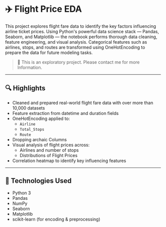 # ✈️ Flight Price EDA

This project explores flight fare data to identify the key factors influencing airline ticket prices. Using Python's powerful data science stack — Pandas, Seaborn, and Matplotlib — the notebook performs thorough data cleaning, feature engineering, and visual analysis. Categorical features such as airlines, stops, and routes are transformed using OneHotEncoding to prepare the data for future modeling tasks.

> 📌 This is an exploratory project. Please contact me for more Information.

---

## 🔍 Highlights

- Cleaned and prepared real-world flight fare data with over more than 10,000 datasets
- Feature extraction from datetime and duration fields
- OneHotEncoding applied to:
  - `Airline`
  - `Total_Stops`
  - `Route`
- Dropping archaic Columns
- Visual analysis of flight prices across:
  - Airlines and number of stops
  - Distributions of Flight Prices
- Correlation heatmap to identify key influencing features

---

## 🧪 Technologies Used

- Python 3
- Pandas
- NumPy
- Seaborn
- Matplotlib
- scikit-learn (for encoding & preprocessing)


